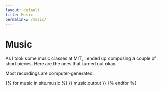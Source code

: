 ```yaml
---
layout: default
title: Music
permalink: /music/
---
```

# Music
As I took some music classes at MIT, I ended up composing a couple of short pieces.
Here are the ones that turned out okay.

Most recordings are computer-generated.

{% for music in site.music %}
  {{ music.output }}
{% endfor %}

